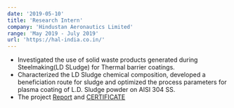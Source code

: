 ```yaml
---
date: '2019-05-10'
title: 'Research Intern'
company: 'Hindustan Aeronautics Limited'
range: 'May 2019 - July 2019'
url: 'https://hal-india.co.in/'
---
```


- Investigated the use of solid waste products generated during Steelmaking(LD SLudge) for Thermal barrier coatings.
- Characterized the LD Sludge chemical composition, developed a beneficiation route for sludge and optimized the process parameters for plasma coating of L.D. Sludge powder on AISI 304 SS.
- The project [Report](https://drive.google.com/file/d/1jYCGpGioXxTFIC9jmcTrIGmvoNKXJB6G/view?usp=sharing) and [CERTIFICATE](https://drive.google.com/file/d/1G0B8bLxMhJtRtCycRy-5p7V0lICGn7D4/view?usp=sharing)
